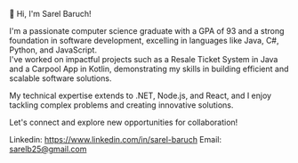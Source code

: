 👋 Hi, I'm Sarel Baruch!

I'm a passionate computer science graduate with a GPA of 93 and a strong foundation in software development, excelling in languages like Java, C#, Python, and JavaScript.   
I've worked on impactful projects such as a Resale Ticket System in Java and a Carpool App in Kotlin, demonstrating my skills in building efficient and scalable software solutions.  

My technical expertise extends to .NET, Node.js, and React, and I enjoy tackling complex problems and creating innovative solutions. 

Let's connect and explore new opportunities for collaboration!

Linkedin: https://www.linkedin.com/in/sarel-baruch
Email: sarelb25@gmail.com
